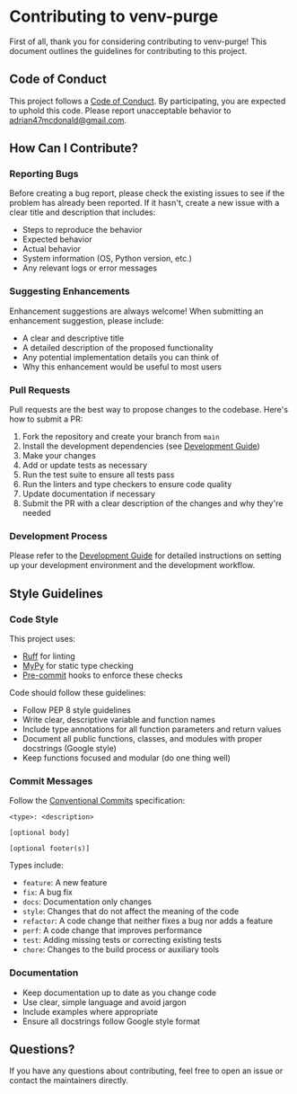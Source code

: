 # Contributing to venv-purge

First of all, thank you for considering contributing to venv-purge! This document outlines the guidelines for contributing to this project.

## Code of Conduct

This project follows a [Code of Conduct](CODE_OF_CONDUCT.md). By participating, you are expected to uphold this code. Please report unacceptable behavior to [adrian47mcdonald@gmail.com](mailto:adrian47mcdonald@gmail.com).

## How Can I Contribute?

### Reporting Bugs

Before creating a bug report, please check the existing issues to see if the problem has already been reported. If it hasn't, create a new issue with a clear title and description that includes:

- Steps to reproduce the behavior
- Expected behavior
- Actual behavior
- System information (OS, Python version, etc.)
- Any relevant logs or error messages

### Suggesting Enhancements

Enhancement suggestions are always welcome! When submitting an enhancement suggestion, please include:

- A clear and descriptive title
- A detailed description of the proposed functionality
- Any potential implementation details you can think of
- Why this enhancement would be useful to most users

### Pull Requests

Pull requests are the best way to propose changes to the codebase. Here's how to submit a PR:

1. Fork the repository and create your branch from `main`
2. Install the development dependencies (see [Development Guide](docs/development.md))
3. Make your changes
4. Add or update tests as necessary
5. Run the test suite to ensure all tests pass
6. Run the linters and type checkers to ensure code quality
7. Update documentation if necessary
8. Submit the PR with a clear description of the changes and why they're needed

### Development Process

Please refer to the [Development Guide](docs/development.md) for detailed instructions on setting up your development environment and the development workflow.

## Style Guidelines

### Code Style

This project uses:

- [Ruff](https://github.com/charliermarsh/ruff) for linting
- [MyPy](https://mypy.readthedocs.io/) for static type checking
- [Pre-commit](https://pre-commit.com/) hooks to enforce these checks

Code should follow these guidelines:

- Follow PEP 8 style guidelines
- Write clear, descriptive variable and function names
- Include type annotations for all function parameters and return values
- Document all public functions, classes, and modules with proper docstrings (Google style)
- Keep functions focused and modular (do one thing well)

### Commit Messages

Follow the [Conventional Commits](https://www.conventionalcommits.org/) specification:

```text
<type>: <description>

[optional body]

[optional footer(s)]
```

Types include:

- `feature`: A new feature
- `fix`: A bug fix
- `docs`: Documentation only changes
- `style`: Changes that do not affect the meaning of the code
- `refactor`: A code change that neither fixes a bug nor adds a feature
- `perf`: A code change that improves performance
- `test`: Adding missing tests or correcting existing tests
- `chore`: Changes to the build process or auxiliary tools

### Documentation

- Keep documentation up to date as you change code
- Use clear, simple language and avoid jargon
- Include examples where appropriate
- Ensure all docstrings follow Google style format

## Questions?

If you have any questions about contributing, feel free to open an issue or contact the maintainers directly.
